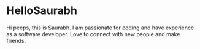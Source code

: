 # HelloSaurabh

Hi peeps, this is Saurabh. I am passionate for coding and have experience as a software developer. Love to connect with new people and make friends.
